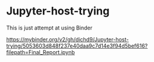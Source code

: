 # Jupyter-host-trying
This is just attempt at using Binder

https://mybinder.org/v2/gh/dichd9/Jupyter-host-trying/5053603d848f237e40daa9c7d14e3f94d5bef616?filepath=Final_Report.ipynb
